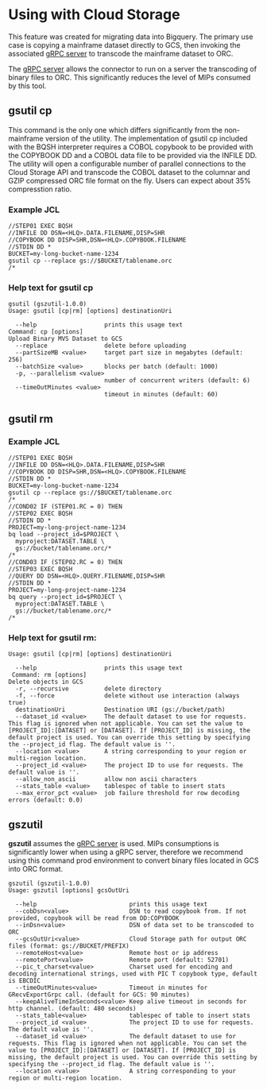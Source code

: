 # Using with Cloud Storage

This feature was created for migrating data into Bigquery. The primary use 
case is copying a mainframe dataset directly to GCS, then invoking the 
associated [gRPC server](./gszutil/grecv/environment/README.md) to transcode 
the mainframe dataset to ORC.

The [gRPC server](./gszutil/grecv/environment/README.md) allows the connector to
run on a server the transcoding of binary files to ORC. This significantly reduces
the level of MIPs consumed by this tool.

## gsutil cp 

This command is the only one which differs significantly from the non-mainframe version of the utility. 
The implementation of gsutil cp included with the BQSH interpreter requires a COBOL copybook to be 
provided with the COPYBOOK DD and a COBOL data file to be provided via the INFILE DD. 
The utility will open a configurable number of parallel connections to the Cloud Storage API and 
transcode the COBOL dataset to the columnar and GZIP compressed ORC file format on the fly. Users can expect about 35% compresstion ratio.

### Example JCL
```
//STEP01 EXEC BQSH
//INFILE DD DSN=<HLQ>.DATA.FILENAME,DISP=SHR
//COPYBOOK DD DISP=SHR,DSN=<HLQ>.COPYBOOK.FILENAME
//STDIN DD *
BUCKET=my-long-bucket-name-1234
gsutil cp --replace gs://$BUCKET/tablename.orc
/*
```


### Help text for gsutil cp
```
gsutil (gszutil-1.0.0)
Usage: gsutil [cp|rm] [options] destinationUri

  --help                   prints this usage text
Command: cp [options]
Upload Binary MVS Dataset to GCS
  --replace                delete before uploading
  --partSizeMB <value>     target part size in megabytes (default: 256)
  --batchSize <value>      blocks per batch (default: 1000)
  -p, --parallelism <value>
                           number of concurrent writers (default: 6)
  --timeOutMinutes <value>
                           timeout in minutes (default: 60)
```

## gsutil rm 

### Example JCL
```
//STEP01 EXEC BQSH
//INFILE DD DSN=<HLQ>.DATA.FILENAME,DISP=SHR
//COPYBOOK DD DISP=SHR,DSN=<HLQ>.COPYBOOK.FILENAME
//STDIN DD *
BUCKET=my-long-bucket-name-1234
gsutil cp --replace gs://$BUCKET/tablename.orc
/*
//COND02 IF (STEP01.RC = 0) THEN
//STEP02 EXEC BQSH
//STDIN DD *
PROJECT=my-long-project-name-1234
bq load --project_id=$PROJECT \
  myproject:DATASET.TABLE \
  gs://bucket/tablename.orc/*
/*
//COND03 IF (STEP02.RC = 0) THEN
//STEP03 EXEC BQSH
//QUERY DD DSN=<HLQ>.QUERY.FILENAME,DISP=SHR 
//STDIN DD *
PROJECT=my-long-project-name-1234
bq query --project_id=$PROJECT \
  myproject:DATASET.TABLE \
  gs://bucket/tablename.orc/*
/*
```


### Help text for gsutil rm:
```
Usage: gsutil [cp|rm] [options] destinationUri

  --help                   prints this usage text
 Command: rm [options]
Delete objects in GCS
  -r, --recursive          delete directory
  -f, --force              delete without use interaction (always true)
  destinationUri           Destination URI (gs://bucket/path)
  --dataset_id <value>     The default dataset to use for requests. This flag is ignored when not applicable. You can set the value to [PROJECT_ID]:[DATASET] or [DATASET]. If [PROJECT_ID] is missing, the default project is used. You can override this setting by specifying the --project_id flag. The default value is ''.
  --location <value>       A string corresponding to your region or multi-region location.
  --project_id <value>     The project ID to use for requests. The default value is ''.
  --allow_non_ascii        allow non ascii characters
  --stats_table <value>    tablespec of table to insert stats
  --max_error_pct <value>  job failure threshold for row decoding errors (default: 0.0)
```

## gszutil
**gszutil** assumes the 
[gRPC server](./gszutil/grecv/environment/README.md) is used.
MIPs consumptions is significantly lower when using a gRPC server, therefore 
we recommend using this command prod environment to convert binary files 
located in GCS into ORC format.


```
gszutil (gszutil-1.0.0)
Usage: gszutil [options] gcsOutUri

  --help                          prints this usage text
  --cobDsn<value>                 DSN to read copybook from. If not provided, copybook will be read from DD:COPYBOOK
  --inDsn<value>                  DSN of data set to be transcoded to ORC
  --gcsOutUri<value>              Cloud Storage path for output ORC files (format: gs://BUCKET/PREFIX)
  --remoteHost<value>             Remote host or ip address
  --remotePort<value>             Remote port (default: 52701)
  --pic_t_charset<value>          Charset used for encoding and decoding international strings, used with PIC T copybook type, default is EBCDIC
  --timeOutMinutes<value>         Timeout in minutes for GRecvExportGrpc call. (default for GCS: 90 minutes)
  --keepAliveTimeInSeconds<value> Keep alive timeout in seconds for http channel. (default: 480 seconds)
  --stats_table<value>            tablespec of table to insert stats
  --project_id <value>            The project ID to use for requests. The default value is ''.
  --dataset_id <value>            The default dataset to use for requests. This flag is ignored when not applicable. You can set the value to [PROJECT_ID]:[DATASET] or [DATASET]. If [PROJECT_ID] is missing, the default project is used. You can override this setting by specifying the --project_id flag. The default value is ''.
  --location <value>              A string corresponding to your region or multi-region location.
```







